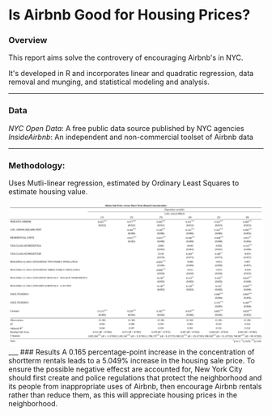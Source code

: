 # Is Airbnb Good for Housing Prices?

### Overview
This report aims solve the controvery of encouraging Airbnb's in NYC.

It's developed in R and incorporates linear and quadratic regression, data removal and munging, and statistical modeling and analysis.
___
### Data
*NYC Open Data*: A free public data source published by NYC agencies
*InsideAirbnb*: An independent and non-commercial toolset of Airbnb data
___
### Methodology:
Uses Mutli-linear regression, estimated by Ordinary Least Squares to estimate housing value.

<img src = "Images/MultiRegression%20output.jpg" width = "950">
___
### Results
A 0.165 percentage-point increase in the concentration of shortterm rentals leads to a 5.049% increase in the housing sale price. To ensure the possible negative effecst are accounted for, New York City should first create and police regulations that protect the neighborhood and its people from inappropriate uses of Airbnb, then encourage Airbnb rentals rather than reduce them, as this will appreciate housing prices in the neighborhood.
